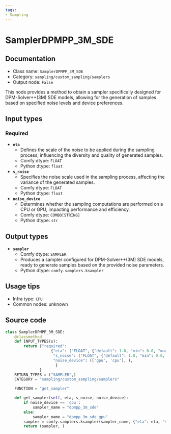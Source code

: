 ```yaml
---
tags:
- Sampling
---
```


# SamplerDPMPP_3M_SDE
## Documentation
- Class name: `SamplerDPMPP_3M_SDE`
- Category: `sampling/custom_sampling/samplers`
- Output node: `False`

This node provides a method to obtain a sampler specifically designed for DPM-Solver++(3M) SDE models, allowing for the generation of samples based on specified noise levels and device preferences.
## Input types
### Required
- **`eta`**
    - Defines the scale of the noise to be applied during the sampling process, influencing the diversity and quality of generated samples.
    - Comfy dtype: `FLOAT`
    - Python dtype: `float`
- **`s_noise`**
    - Specifies the noise scale used in the sampling process, affecting the variance of the generated samples.
    - Comfy dtype: `FLOAT`
    - Python dtype: `float`
- **`noise_device`**
    - Determines whether the sampling computations are performed on a CPU or GPU, impacting performance and efficiency.
    - Comfy dtype: `COMBO[STRING]`
    - Python dtype: `str`
## Output types
- **`sampler`**
    - Comfy dtype: `SAMPLER`
    - Produces a sampler configured for DPM-Solver++(3M) SDE models, ready to generate samples based on the provided noise parameters.
    - Python dtype: `comfy.samplers.ksampler`
## Usage tips
- Infra type: `CPU`
- Common nodes: unknown


## Source code
```python
class SamplerDPMPP_3M_SDE:
    @classmethod
    def INPUT_TYPES(s):
        return {"required":
                    {"eta": ("FLOAT", {"default": 1.0, "min": 0.0, "max": 100.0, "step":0.01, "round": False}),
                     "s_noise": ("FLOAT", {"default": 1.0, "min": 0.0, "max": 100.0, "step":0.01, "round": False}),
                     "noise_device": (['gpu', 'cpu'], ),
                      }
               }
    RETURN_TYPES = ("SAMPLER",)
    CATEGORY = "sampling/custom_sampling/samplers"

    FUNCTION = "get_sampler"

    def get_sampler(self, eta, s_noise, noise_device):
        if noise_device == 'cpu':
            sampler_name = "dpmpp_3m_sde"
        else:
            sampler_name = "dpmpp_3m_sde_gpu"
        sampler = comfy.samplers.ksampler(sampler_name, {"eta": eta, "s_noise": s_noise})
        return (sampler, )

```
